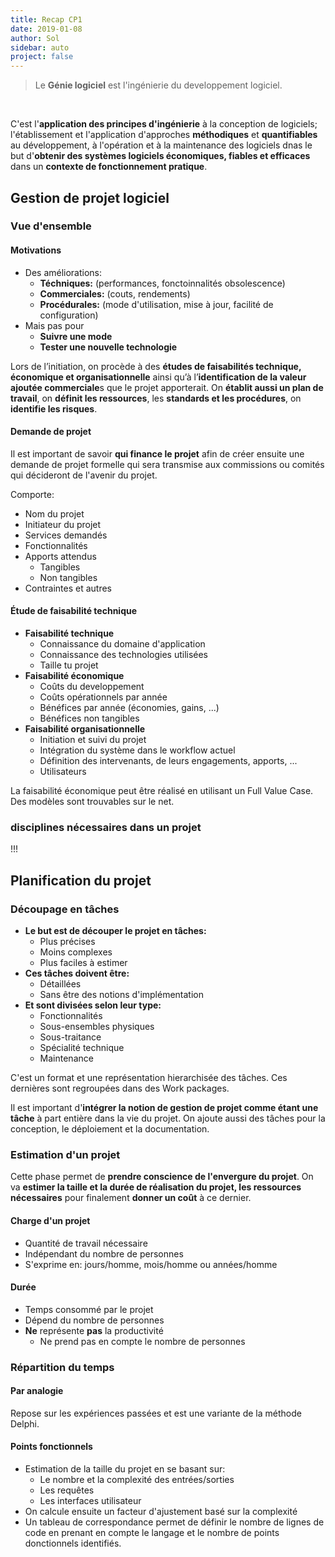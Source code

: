 ```yaml
---
title: Recap CP1
date: 2019-01-08
author: Sol
sidebar: auto
project: false
---
```


> Le **Génie logiciel** est l'ingénierie du developpement logiciel. 

<br>

C'est l'**application des principes d'ingénierie** à la conception de logiciels; l'établissement et l'application d'approches **méthodiques** et **quantifiables** au développement, à l'opération et à la maintenance des logiciels dnas le but d'**obtenir des systèmes logiciels économiques, fiables et efficaces** dans un **contexte de fonctionnement pratique**.

## Gestion de projet logiciel

### Vue d'ensemble

#### Motivations

* Des améliorations:
  * **Téchniques:** (performances, fonctoinnalités obsolescence) 
  * **Commerciales:** (couts, rendements) 
  * **Procédurales:** (mode d'utilisation, mise à jour, facilité de configuration)  
* Mais pas pour 
  * **Suivre une mode** 
  * **Tester une nouvelle technologie**

Lors de l’initiation, on procède à des **études de faisabilités technique, économique et organisationnelle** ainsi qu’à l’**identification de la valeur ajoutée commerciale**s que le projet apporterait. On **établit aussi un plan de travail**, on **définit les ressources**, les **standards et les procédures**, on **identifie les risques**.

#### Demande de projet 

Il est important de savoir **qui finance le projet** afin de créer ensuite une demande de projet formelle qui sera transmise aux commissions ou comités qui décideront de l'avenir du projet.

Comporte:
* Nom du projet
* Initiateur du projet
* Services demandés
* Fonctionnalités
* Apports attendus
  * Tangibles
  * Non tangibles
* Contraintes et autres

#### Étude de faisabilité technique

* **Faisabilité technique**
  * Connaissance du domaine d'application
  * Connaissance des technologies utilisées
  * Taille tu projet
* **Faisabilité économique**
  * Coûts du developpement
  * Coûts opérationnels par année
  * Bénéfices par année (économies, gains, ...)
  * Bénéfices non tangibles
* **Faisabilité organisationnelle**
  * Initiation et suivi du projet
  * Intégration du système dans le workflow actuel
  * Définition des intervenants, de leurs engagements, apports, ...
  * Utilisateurs

<Container type="info" header="Full Value Case">

La faisabilité économique peut être réalisé en utilisant un Full Value Case. Des modèles sont trouvables sur le net.

</Container>

### disciplines nécessaires dans un projet

!!!

## Planification du projet

### Découpage en tâches

* **Le but est de découper le projet en tâches:**
  * Plus précises
  * Moins complexes
  * Plus faciles à estimer
* **Ces tâches doivent être:**
  * Détaillées
  * Sans être des notions d'implémentation
* **Et sont divisées selon leur type:**
    * Fonctionnalités
    * Sous-ensembles physiques
    * Sous-traitance
    * Spécialité technique
    * Maintenance

<Container type="info" header="Breakdown Structure">

C'est un format et une représentation hierarchisée des tâches. Ces dernières sont regroupées dans des Work packages.

</Container>

Il est important d'**intégrer la notion de gestion de projet comme étant une tâche** à part entière dans la vie du projet. On ajoute aussi des tâches pour la conception, le déploiement et la documentation.

### Estimation d'un projet

Cette phase permet de **prendre conscience de l'envergure du projet**. On va **estimer la taille et la durée de réalisation du projet, les ressources nécessaires** pour finalement **donner un coût** à ce dernier.

#### Charge d'un projet
* Quantité de travail nécessaire
* Indépendant du nombre de personnes 
* S'exprime en: jours/homme, mois/homme ou années/homme

#### Durée
* Temps consommé par le projet
* Dépend du nombre de personnes
* **Ne** représente **pas** la productivité
  * Ne prend pas en compte le nombre de personnes

### Répartition du temps

#### Par analogie
Repose sur les expériences passées et est une variante de la méthode <Def def="Prévisions réalisées par des experts">Delphi</Def>.

#### Points fonctionnels

* Estimation de la taille du projet en se basant sur:
  * Le nombre et la complexité des entrées/sorties
  * Les requêtes
  * Les interfaces utilisateur
* On calcule ensuite un facteur d'ajustement basé sur la complexité
* Un tableau de correspondance permet de définir le nombre de lignes de code en prenant en compte le langage et le nombre de points donctionnels identifiés.
